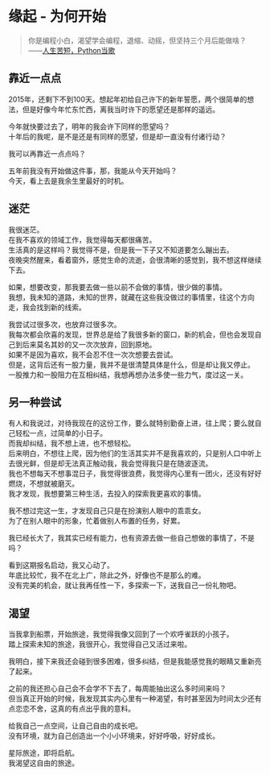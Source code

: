 # 缘起 - 为何开始

>你是编程小白，渴望学会编程，退缩、动摇，但坚持三个月后能做啥？
——[人生苦短，Python当歌](http://mp.weixin.qq.com/s?__biz=MzA4ODM4ODQ3MQ==&mid=207970482&idx=1&sn=a41bc7a515fd87514cfa1b976bc4e423&3rd=MzA3MDU4NTYzMw==&scene=6#rd)

## 靠近一点点
2015年，还剩下不到100天。想起年初给自己许下的新年誓愿，两个很简单的想法，但是好像今年忙东忙西，离我当时许下的愿望还是那样的遥远。

今年就快要过去了，明年的我会许下同样的愿望吗？  
十年后的我呢，是不是还是有同样的愿望，但是却一直没有付诸行动？

我可以再靠近一点点吗？

五年前我没有开始做这件事，那，我能从今天开始吗？  
今天，看上去是我余生里最好的时机。

## 迷茫
我很迷茫。  
在我不喜欢的领域工作，我觉得每天都很痛苦。  
生活真的是这样吗？我觉得不是，但是我一下子又不知道要怎么蹦出去。  
夜晚突然醒来，看着窗外，感觉生命的流逝，会很清晰的感觉到，我不想这样继续下去。  

如果，想要改变，那我要去做一些以前不会做的事情，很少做的事情。  
我想，我未知的道路，未知的世界，就藏在这些我没做过的事情里，往这个方向走，我会找到新的线索。

我尝试过很多次，也放弃过很多次。  
我每次都会欣喜的发现，世界总是给了我很多新的窗口，新的机会，但也会发现自己到后来莫名其妙的又一次次放弃，回到原地。  
如果不是因为喜欢，我不会忍不住一次次想要去尝试。  
但是，这背后还有一股力量，我并不是很清楚具体是什么，但是却让我又停止。  
一股推力和一股阻力在互相纠结，我想再想办法多使一些力气，度过这一关。

## 另一种尝试

有人和我说过，对待我现在的这份工作，要么就特别勤奋上进，往上爬；要么就自己轻松一点，过简单的小日子。  
而我却纠结，我不想上进，也不想轻松。  
后来明白，不想往上爬，因为他们的生活其实并不是我喜欢的，只是别人口中听上去很光鲜，但是却无法真正触动我，我会觉得我只是在随波逐流。  
我也不想每天不想事混日子，我觉得很浪费，我觉得内心里有一团火，还没有好好燃烧，不想就被磨灭。  
我才发现，我想要第三种生活，去投入的探索我更喜欢的事情。  
  
我不想过完这一生，才发现自己只是在扮演别人眼中的乖乖女。  
为了在别人眼中的形象，忙着做别人布置的任务，好累。  

我已经长大了，我其实已经有能力，也有资源去做一些自己想做的事情了，不是吗？  

看到这期报名启动，我又心动了。  
年底比较忙，我不在北上广，除此之外，好像也不是那么的难。  
没有完美的机会，就让我再任性一下，多探索一下，送我自己一份礼物吧。

## 渴望
当我拿到船票，开始旅途，我觉得我像又回到了一个欢呼雀跃的小孩子。  
踏上探索未知的旅途，我很开心，我觉得自己又活过来啦。

我明白，接下来我还会碰到很多困难，很多纠结，但是我能感觉我的眼睛又重新亮了起来。

之前的我还担心自己会不会学不下去了，每周能抽出这么多时间来吗？  
但当真正开始的时候，我发现其实内心里有一种渴望，有时甚至因为时间太少还有点恋恋不舍，这真的有点出乎我的意料。

给我自己一点空间，让自己自由的成长吧。  
没有环境，就为自己创造出一个小小环境来，好好呼吸，好好成长。

星际旅途，即将启航。  
我渴望这自由的旅途。

